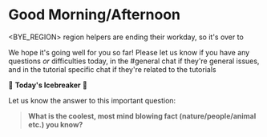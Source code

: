 # Good Morning/Afternoon <REGION>

<BYE_REGION> region helpers are ending their workday, so it's over to <REGION>

We hope it's going well for you so far! Please let us know if you have any questions *or* difficulties today, in the #general chat if they're general issues, and in the tutorial specific chat if they're related to the tutorials

:ice_cube: **Today's Icebreaker** :ice_cube:

Let us know the answer to this important question:

> **What is the coolest, most mind blowing fact (nature/people/animal etc.) you know?**
